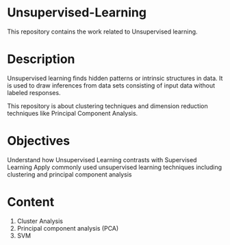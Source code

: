 # Unsupervised-Learning
This repository contains the work related to Unsupervised learning.

# Description

Unsupervised learning finds hidden patterns or intrinsic structures in data. It is used to draw inferences from data sets consisting of input data without labeled responses. 

This repository is about clustering techniques and dimension reduction techniques like Principal Component Analysis.

# Objectives

Understand how Unsupervised Learning contrasts with Supervised Learning
Apply commonly used unsupervised learning techniques including clustering and principal component analysis

# Content

1. Cluster Analysis  
2. Principal component analysis (PCA)  
3. SVM
